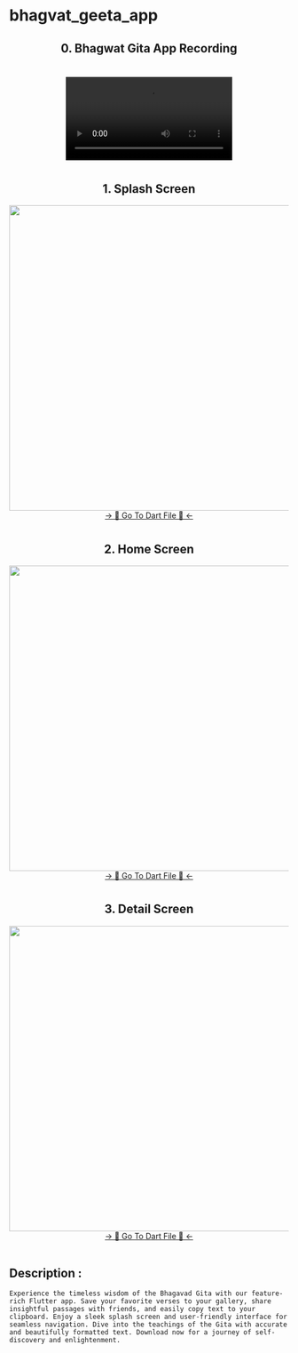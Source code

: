 # bhagvat_geeta_app

<h2 align="center">0. Bhagwat Gita App Recording </h2>

<h1 align="left"></h1>
<div align="center">
 <video src="https://github.com/user-attachments/assets/17e64b8a-a386-41df-a363-89119f06687b" type="video/mp4"> 
</video>
</div>

<h1 align="left"></h1>
<h2 align="center">1. Splash Screen </h2>

<div align="center">
  <img height="550"  src="https://github.com/user-attachments/assets/640060ec-bd8a-4416-993d-ac7eab0bf937" />
</div>
<div align="center">
<a href="https://github.com/HirenCodeMaster11/Bhagvat_Geeta_App/blob/master/lib/Screens/Splash%20Screen/Splash%20Screen.dart">-> 📂 Go To Dart File 📂 <-</a>
</div>

<h1 align="left"></h1>
<h2 align="center">2. Home Screen </h2>

<div align="center">
  <img height="550"  src="https://github.com/user-attachments/assets/cb4aba6b-11b2-4e53-b0d2-038d41e9b709" />
</div>
<div align="center">
<a href="https://github.com/HirenCodeMaster11/Bhagvat_Geeta_App/blob/master/lib/Screens/Home%20Page/View/Home%20Page.dart">-> 📂 Go To Dart File 📂 <-</a>
</div>

<h1 align="left"></h1>
<h2 align="center">3. Detail Screen </h2>

<div align="center">
  <img height="550"  src="https://github.com/user-attachments/assets/9f7c5bbc-9357-4d4d-a992-34baca41f138" />
</div>
<div align="center">
<a href="https://github.com/HirenCodeMaster11/Bhagvat_Geeta_App/blob/master/lib/Screens/Detail%20Screen/View/detail%20screen.dart">-> 📂 Go To Dart File 📂 <-</a>
</div>
<br>

## Description :

```Experience the timeless wisdom of the Bhagavad Gita with our feature-rich Flutter app. Save your favorite verses to your gallery, share insightful passages with friends, and easily copy text to your clipboard. Enjoy a sleek splash screen and user-friendly interface for seamless navigation. Dive into the teachings of the Gita with accurate and beautifully formatted text. Download now for a journey of self-discovery and enlightenment.```
